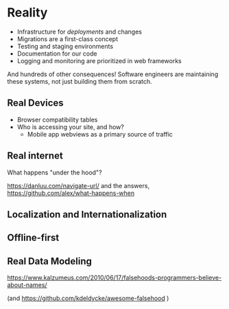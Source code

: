 # Reality

- Infrastructure for _deployments_ and changes
- Migrations are a first-class concept
- Testing and staging environments
- Documentation for our code
- Logging and monitoring are prioritized in web frameworks

And hundreds of other consequences! Software engineers are maintaining these
systems, not just building them from scratch.

## Real Devices

- Browser compatibility tables
- Who is accessing your site, and how?
  - Mobile app webviews as a primary source of traffic

## Real internet

What happens "under the hood"?

https://danluu.com/navigate-url/ and the answers, https://github.com/alex/what-happens-when 


## Localization and Internationalization

## Offline-first

## Real Data Modeling

https://www.kalzumeus.com/2010/06/17/falsehoods-programmers-believe-about-names/

(and https://github.com/kdeldycke/awesome-falsehood )


